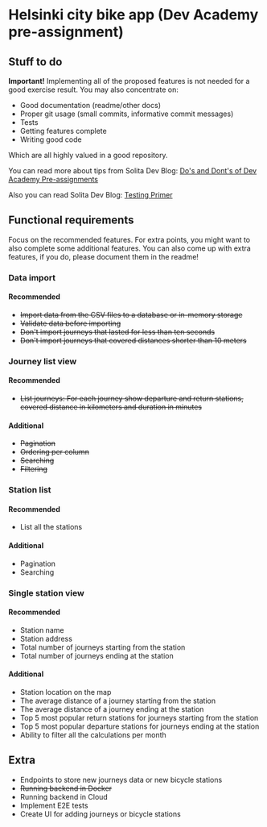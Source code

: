 # Helsinki city bike app (Dev Academy pre-assignment)
## Stuff to do

**Important!** Implementing all of the proposed features is not needed for a good exercise result. You may also concentrate on:

* Good documentation (readme/other docs)
* Proper git usage (small commits, informative commit messages)
* Tests
* Getting features complete
* Writing good code

Which are all highly valued in a good repository.

You can read more about tips from Solita Dev Blog: [Do's and Dont's of Dev Academy Pre-assignments](https://dev.solita.fi/2021/11/04/how-to-pre-assignments.html)

Also you can read Solita Dev Blog: [Testing Primer](https://dev.solita.fi/2022/11/01/testing-primer-dev-academy.html)

## Functional requirements

Focus on the recommended features. For extra points, you might want to also complete some additional features. You can also come up with extra features, if you do, please document them in the readme!

### Data import

#### Recommended

* ~~Import data from the CSV files to a database or in-memory storage~~
* ~~Validate data before importing~~
* ~~Don't import journeys that lasted for less than ten seconds~~
* ~~Don't import journeys that covered distances shorter than 10 meters~~

### Journey list view

#### Recommended

* ~~List journeys: For each journey show departure and return stations, covered distance in kilometers and duration in minutes~~

#### Additional

* ~~Pagination~~
* ~~Ordering per column~~
* ~~Searching~~
* ~~Filtering~~

### Station list

#### Recommended

* List all the stations

#### Additional

* Pagination
* Searching

### Single station view

#### Recommended

* Station name
* Station address
* Total number of journeys starting from the station
* Total number of journeys ending at the station

#### Additional
* Station location on the map
* The average distance of a journey starting from the station
* The average distance of a journey ending at the station
* Top 5 most popular return stations for journeys starting from the station
* Top 5 most popular departure stations for journeys ending at the station
* Ability to filter all the calculations per month

## Extra

* Endpoints to store new journeys data or new bicycle stations
* ~~Running backend in Docker~~
* Running backend in Cloud
* Implement E2E tests
* Create UI for adding journeys or bicycle stations